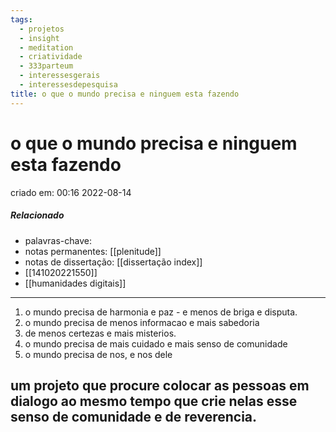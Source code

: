 ```yaml
---
tags:
  - projetos
  - insight
  - meditation
  - criatividade
  - 333parteum
  - interessesgerais
  - interessesdepesquisa
title: o que o mundo precisa e ninguem esta fazendo
---
```


# o que o mundo precisa e ninguem esta fazendo

criado em: 00:16 2022-08-14

##### Relacionado

- palavras-chave: 
- notas permanentes: [[plenitude]]
- notas de dissertação: [[dissertação index]]
- [[141020221550]]
- [[humanidades digitais]]

---
1. o mundo precisa de harmonia e paz - e menos de briga e disputa.
2. o mundo precisa de menos informacao e mais sabedoria
3. de menos certezas e mais misterios.
4. o mundo precisa de mais cuidado e mais senso de comunidade
5. o mundo precisa de nos, e nos dele

## um projeto que procure colocar as pessoas em dialogo ao mesmo tempo que crie nelas esse senso de comunidade e de reverencia.
